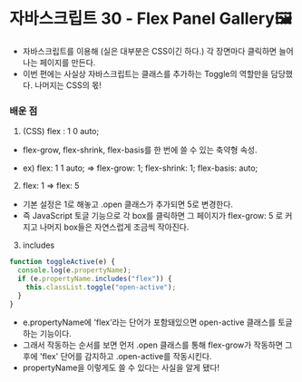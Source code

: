 # 자바스크립트 30 - Flex Panel Gallery🖼

- 자바스크립트를 이용해 (실은 대부분은 CSS이긴 하다.) 각 장면마다 클릭하면 늘어나는 페이지를 만든다.
- 이번 편에는 사실상 자바스크립트는 클래스를 추가하는 Toggle의 역할만을 담당했다. 나머지는 CSS의 몫!

### 배운 점

1. (CSS) flex : 1 0 auto;

- flex-grow, flex-shrink, flex-basis를 한 번에 쓸 수 있는 축약형 속성.

- ex) flex: 1 1 auto; => flex-grow: 1; flex-shrink: 1; flex-basis: auto;

2. flex: 1 => flex: 5

- 기본 설정은 1로 해놓고 .open 클래스가 추가되면 5로 변경한다.
- 즉 JavaScript 토글 기능으로 각 box를 클릭하면 그 페이지가 flex-grow: 5 로 커지고 나머지 box들은 자연스럽게 조금씩 작아진다.

3. includes

```javascript
function toggleActive(e) {
  console.log(e.propertyName);
  if (e.propertyName.includes("flex")) {
    this.classList.toggle("open-active");
  }
}
```

- e.propertyName에 'flex'라는 단어가 포함돼있으면 open-active 클래스를 토글하는 기능이다.
- 그래서 작동하는 순서를 보면 먼저 .open 클래스를 통해 flex-grow가 작동하면 그 후에 'flex' 단어를 감지하고 .open-active를 작동시킨다.
- propertyName을 이렇게도 쓸 수 있다는 사실을 알게 됐다!

